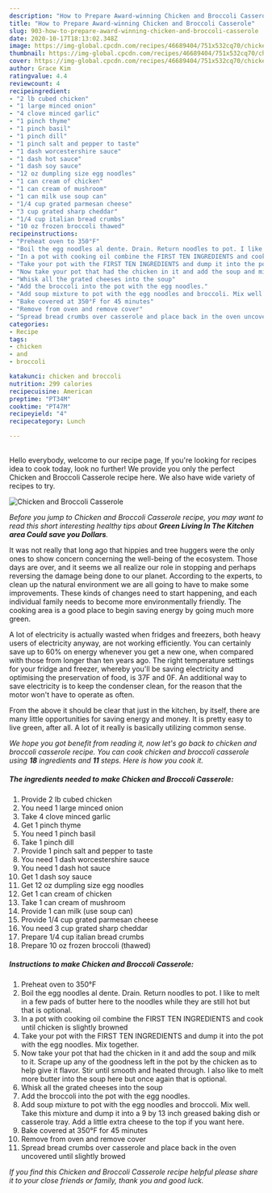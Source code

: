 ```yaml
---
description: "How to Prepare Award-winning Chicken and Broccoli Casserole"
title: "How to Prepare Award-winning Chicken and Broccoli Casserole"
slug: 903-how-to-prepare-award-winning-chicken-and-broccoli-casserole
date: 2020-10-17T18:13:02.348Z
image: https://img-global.cpcdn.com/recipes/46689404/751x532cq70/chicken-and-broccoli-casserole-recipe-main-photo.jpg
thumbnail: https://img-global.cpcdn.com/recipes/46689404/751x532cq70/chicken-and-broccoli-casserole-recipe-main-photo.jpg
cover: https://img-global.cpcdn.com/recipes/46689404/751x532cq70/chicken-and-broccoli-casserole-recipe-main-photo.jpg
author: Grace Kim
ratingvalue: 4.4
reviewcount: 4
recipeingredient:
- "2 lb cubed chicken"
- "1 large minced onion"
- "4 clove minced garlic"
- "1 pinch thyme"
- "1 pinch basil"
- "1 pinch dill"
- "1 pinch salt and pepper to taste"
- "1 dash worcestershire sauce"
- "1 dash hot sauce"
- "1 dash soy sauce"
- "12 oz dumpling size egg noodles"
- "1 can cream of chicken"
- "1 can cream of mushroom"
- "1 can milk use soup can"
- "1/4 cup grated parmesan cheese"
- "3 cup grated sharp cheddar"
- "1/4 cup italian bread crumbs"
- "10 oz frozen broccoli thawed"
recipeinstructions:
- "Preheat oven to 350°F"
- "Boil the egg noodles al dente. Drain. Return noodles to pot. I like to melt in a few pads of butter here to the noodles while they are still hot but that is optional."
- "In a pot with cooking oil combine the FIRST TEN INGREDIENTS and cook until chicken is slightly browned"
- "Take your pot with the FIRST TEN INGREDIENTS and dump it into the pot with the egg noodles. Mix together."
- "Now take your pot that had the chicken in it and add the soup and milk to it. Scrape up any of the goodness left in the pot by the chicken as to help give it flavor. Stir until smooth and heated through. I also like to melt more butter into the soup here but once again that is optional."
- "Whisk all the grated cheeses into the soup"
- "Add the broccoli into the pot with the egg noodles."
- "Add soup mixture to pot with the egg noodles and broccoli. Mix well. Take this mixture and dump it into a 9 by 13 inch greased baking dish or casserole tray. Add a little extra cheese to the top if you want here."
- "Bake covered at 350°F for 45 minutes"
- "Remove from oven and remove cover"
- "Spread bread crumbs over casserole and place back in the oven uncovered until slightly browed"
categories:
- Recipe
tags:
- chicken
- and
- broccoli

katakunci: chicken and broccoli 
nutrition: 299 calories
recipecuisine: American
preptime: "PT34M"
cooktime: "PT47M"
recipeyield: "4"
recipecategory: Lunch

---
```

<br>
Hello everybody, welcome to our recipe page, If you're looking for recipes idea to cook today, look no further! We provide you only the perfect Chicken and Broccoli Casserole recipe here. We also have wide variety of recipes to try.
<br>


![Chicken and Broccoli Casserole](https://img-global.cpcdn.com/recipes/46689404/751x532cq70/chicken-and-broccoli-casserole-recipe-main-photo.jpg)

<i>Before you jump to Chicken and Broccoli Casserole recipe, you may want to read this short interesting healthy tips about 
<strong>Green Living In The Kitchen area Could save you Dollars</strong>.</i>
</br>

It was not really that long ago that hippies and tree huggers were the only ones to show concern concerning the well-being of the ecosystem. Those days are over, and it seems we all realize our role in stopping and perhaps reversing the damage being done to our planet. According to the experts, to clean up the natural environment we are all going to have to make some improvements. These kinds of changes need to start happening, and each individual family needs to become more environmentally friendly. The cooking area is a good place to begin saving energy by going much more green.

A lot of electricity is actually wasted when fridges and freezers, both heavy users of electricity anyway, are not working efficiently. You can certainly save up to 60% on energy whenever you get a new one, when compared with those from longer than ten years ago. The right temperature settings for your fridge and freezer, whereby you'll be saving electricity and optimising the preservation of food, is 37F and 0F. An additional way to save electricity is to keep the condenser clean, for the reason that the motor won't have to operate as often.

From the above it should be clear that just in the kitchen, by itself, there are many little opportunities for saving energy and money. It is pretty easy to live green, after all. A lot of it really is basically utilizing common sense.


<i>We hope you got benefit from reading it, now let's go back to chicken and broccoli casserole recipe. You can cook chicken and broccoli casserole using <strong>18</strong> ingredients and <strong>11</strong> steps. Here is how you cook it.
</i>

##### The ingredients needed to make Chicken and Broccoli Casserole:

1. Provide 2 lb cubed chicken
1. You need 1 large minced onion
1. Take 4 clove minced garlic
1. Get 1 pinch thyme
1. You need 1 pinch basil
1. Take 1 pinch dill
1. Provide 1 pinch salt and pepper to taste
1. You need 1 dash worcestershire sauce
1. You need 1 dash hot sauce
1. Get 1 dash soy sauce
1. Get 12 oz dumpling size egg noodles
1. Get 1 can cream of chicken
1. Take 1 can cream of mushroom
1. Provide 1 can milk (use soup can)
1. Provide 1/4 cup grated parmesan cheese
1. You need 3 cup grated sharp cheddar
1. Prepare 1/4 cup italian bread crumbs
1. Prepare 10 oz frozen broccoli (thawed)


##### Instructions to make Chicken and Broccoli Casserole:

1. Preheat oven to 350°F
1. Boil the egg noodles al dente. Drain. Return noodles to pot. I like to melt in a few pads of butter here to the noodles while they are still hot but that is optional.
1. In a pot with cooking oil combine the FIRST TEN INGREDIENTS and cook until chicken is slightly browned
1. Take your pot with the FIRST TEN INGREDIENTS and dump it into the pot with the egg noodles. Mix together.
1. Now take your pot that had the chicken in it and add the soup and milk to it. Scrape up any of the goodness left in the pot by the chicken as to help give it flavor. Stir until smooth and heated through. I also like to melt more butter into the soup here but once again that is optional.
1. Whisk all the grated cheeses into the soup
1. Add the broccoli into the pot with the egg noodles.
1. Add soup mixture to pot with the egg noodles and broccoli. Mix well. Take this mixture and dump it into a 9 by 13 inch greased baking dish or casserole tray. Add a little extra cheese to the top if you want here.
1. Bake covered at 350°F for 45 minutes
1. Remove from oven and remove cover
1. Spread bread crumbs over casserole and place back in the oven uncovered until slightly browed


<i>If you find this Chicken and Broccoli Casserole recipe helpful please share it to your close friends or family, thank you and good luck.</i>
